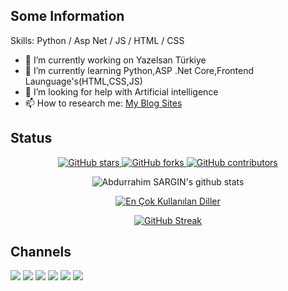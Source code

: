 ## Some Information
Skills: Python / Asp Net / JS / HTML / CSS

- 🔭 I’m currently working on  Yazelsan Türkiye 
- 🌱 I’m currently learning Python,ASP .Net Core,Frontend Launguage's(HTML,CSS,JS)
- 🤔 I’m looking for help with Artificial intelligence 
- 📫 How to research me: [My Blog Sites](https://sarginalper.blogspot.com/)

## Status
<p align="center">
  <a href="https://github.com/durgeshsamariya/awesome-github-profile-readme-templates/stargazers">
    <img src="https://img.shields.io/github/stars/themlphdstudent/awesome-github-profile-readme-templates.svg" alt="GitHub stars">
  </a>
  <a href="https://github.com/durgeshsamariya/awesome-github-profile-readme-templates/network">
    <img src="https://img.shields.io/github/forks/themlphdstudent/awesome-github-profile-readme-templates.svg?color=blue" alt="GitHub forks">
  </a>
  <a href="https://github.com/durgeshsamariya/awesome-github-profile-readme-templates/network">
    <img src="https://img.shields.io/github/contributors/themlphdstudent/awesome-github-profile-readme-templates.svg?color=blue" alt="GitHub contributors">
  </a>
</p>

<p align="center">
  <img src="https://github-readme-stats.vercel.app/api?username=abdurrahimsargin&show_icons=true&theme=dracula&hide=stars,issues" alt="Abdurrahim SARGIN's github stats">
</p>

<p align="center">
  <a href="https://github.com/anuraghazra/github-readme-stats">
    <img src="https://github-readme-stats.vercel.app/api/top-langs/?username=abdurrahimsargin&hide_progress=true&show_icons=true&theme=radical" alt="En Çok Kullanılan Diller">
  </a>
</p>

<p align="center">
  <a href="https://git.io/streak-stats">
    <img src="https://github-readme-streak-stats.herokuapp.com?user=abdurrahimsargin&theme=dark" alt="GitHub Streak">
  </a>
</p>

## Channels
[![](https://img.shields.io/badge/linkedin-%230077B5.svg?&style=for-the-badge&logo=linkedin&logoColor=white)](https://www.linkedin.com/in/alper-sarg%C4%B1n-b14125201/)
[![](https://img.shields.io/badge/facebook-%231877F2.svg?&style=for-the-badge&logo=facebook&logoColor=white)](https://www.facebook.com/aaavf)
[![](https://img.shields.io/badge/instagram-%23E4405F.svg?&style=for-the-badge&logo=instagram&logoColor=white)](https://www.instagram.com/alper_sargn/)
[![](https://img.shields.io/badge/twitter-%231DA1F2.svg?&style=for-the-badge&logo=twitter&logoColor=white)](https://twitter.com/sargin_alper)
[![](https://img.shields.io/badge/youtube-%23FF0000.svg?&style=for-the-badge&logo=youtube&logoColor=white)](https://www.youtube.com/channel/UC5QR34Sko4xDc8ydMHAwKVA)
[![](https://img.shields.io/badge/blogger-%23FF5722.svg?&style=for-the-badge&logo=blogger&logoColor=white)](https://sarginalper.blogspot.com/)
